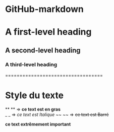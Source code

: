 # GitHub-markdown
# A first-level heading
## A second-level heading
### A third-level heading
================================== 
# Style du texte
 ** ** =>  **ce text est en gras**  
_ _ => _ce text est  Italique_
 ~~ ~~ =>   ~~ce text est Barré~~

**ce text  extrêmement important**